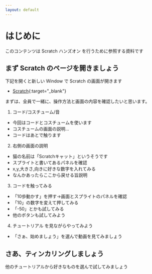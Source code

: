 ```yaml
---
layout: default
---
```


# はじめに

このコンテンツは Scratch ハンズオン を行うために参照する資料です

## まず Scratch のページを開きましょう

下記を開くと新しい Window で Scratch の画面が開きます

* [Scratch](https://scratch.mit.edu/projects/editor/){:target="_blank"}

まずは、全員で一緒に、操作方法と画面の内容を確認したいと思います。


1. コード/コスチューム/音
 - 今回はコードとコスチュームを使います
 - コスチュームの画面の説明...
 - コードはあとで触ります
2. 右側の画面の説明
 - 猫の名前は「Scratchキャット」というそうです
 - スプライトと書いてあるパネルを確認
 - x,y,大きさ,向きに好きな数字を入れてみる
 - なんかあったらここから戻せる旨説明
3. コードを触ってみる
 - 「10歩動かす」を押す→画面とスプライトのパネルを確認
 - 「10」の数字を変えて押してみる
 - 「-50」とかも試してみる
 - 他のボタンも試してみよう
4. チュートリアル を見ながらやってみよう
 - 「さぁ、始めましょう」を選んで動画を見てみましょう

## さあ、ティンカリングしましょう

他のチュートリアルから好きなものを選んで試してみましょう
